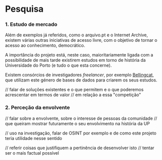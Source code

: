 # Pesquisa

### 1. Estudo de mercado

Além de exemplos já referidos, como o arquivo.pt e o Internet Archive, existem várias outras iniciativas de acesso livre, com o objetivo de tornar o acesso ao conhecimento, democrático.

A importância do projeto está, neste caso, maioritariamente ligada com a possibilidade de mais tarde existirem estudos em torno de história da Universidade do Porto (e tudo o que esta concerne).

Existem consórcios de investigadores _freelancer_, por exemplo [Bellingcat](https://www.bellingcat.com), que utilizam este género de bases de dados para criarem os seus estudos.

// falar de soluções existentes e o que permitem e o que poderemos acrescentar em termos de valor
// em relação a essa "competição"

### 2. Perceção da envolvente
// falar sobre a envolvente, sobre o interesse de pessoas da comunidade
// que queiram mostrar futuramente o seu envolvimento na história da UP

// uso na investigação, falar de OSINT por exemplo e de como este projeto teria utilidade nesse sentido

// referir coisas que justifiquem a pertinência de desenvolver isto
// tentar ser o mais factual possível